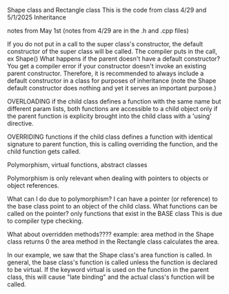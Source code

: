 Shape class and Rectangle class
This is the code from class 4/29 and 5/1/2025
Inheritance

notes from May 1st (notes from 4/29 are in the .h and .cpp files)

If you do not put in a call to the super class's constructor, the default
constructor of the super class will be called. The compiler puts in 
the call, ex Shape()
What happens if the parent doesn't have a default constructor?
You get a compiler error if your constructor doesn't invoke an existing 
parent constructor.
Therefore, it is recommended to always include a default constructor in a class for purposes of inheritance (note the Shape default constructor does nothing and yet it serves an important purpose.)


OVERLOADING
if the child class defines a function with the same name but different param lists, both functions are accessible to a child object only if the parent function is explicity
brought into the child class with a 'using' directive.

OVERRIDING functions
if the child class defines a function with identical signature to parent function, this is calling overriding the function, and the child function gets
called.

Polymorphism, virtual functions, abstract classes

Polymorphism is only relevant when dealing with pointers to objects
or object references.

What can I do due to polymorphism?
I can have a pointer (or reference) to the base class point to an object
of the child class.
What functions can be called on the pointer?
only functions that exist in the BASE class
This is due to compiler type checking.

What about overridden methods????
example: area method in the Shape class returns 0
the area method in the Rectangle class calculates the area.

In our example, we saw that the Shape class's area function is called.
In general, the base class's function is called unless the function is declared to be virtual.
If the keyword virtual is used on the function in the parent class, this will
cause "late binding" and the actual class's function will be called.

